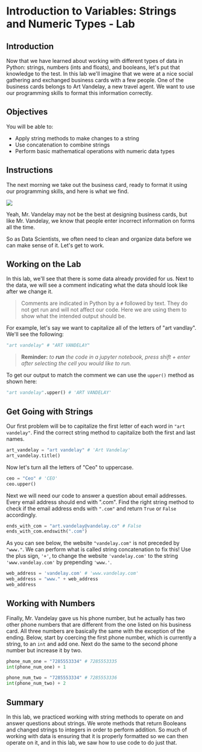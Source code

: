 
# Introduction to Variables: Strings and Numeric Types - Lab

## Introduction
Now that we have learned about working with different types of data in Python: strings, numbers (ints and floats), and booleans, let's put that knowledge to the test. In this lab we'll imagine that we were at a nice social gathering and exchanged business cards with a few people. One of the business cards belongs to Art Vandelay, a new travel agent. We want to use our programming skills to format this information correctly. 

## Objectives
You will be able to:
* Apply string methods to make changes to a string
* Use concatenation to combine strings
* Perform basic mathematical operations with numeric data types

## Instructions

The next morning we take out the business card, ready to format it using our programming skills, and here is what we find.

![](https://learn-verified.s3.amazonaws.com/data-science-assets/biz-card-mistakes.jpg)

Yeah, Mr. Vandelay may not be the best at designing business cards, but like Mr. Vandelay, we know that people enter incorrect information on forms all the time.

So as Data Scientists, we often need to clean and organize data before we can make sense of it.  Let's get to work. 

## Working on the Lab

In this lab, we'll see that there is some data already provided for us.  Next to the data, we will see a comment indicating what the data should look like after we change it.  

> Comments are indicated in Python by a `#` followed by text. They do not get run and will not affect our code. Here we are using them to show what the intended output should be.

For example, let's say we want to capitalize all of the letters of "art vandlay".  We'll see the following:


```python
"art vandelay" # "ART VANDELAY"
```

> **Reminder:** *to **run** the code in a jupyter notebook, press shift + enter after selecting the cell you would like to run.*

To get our output to match the comment we can use the `upper()` method as shown here:


```python
"art vandelay".upper() # 'ART VANDELAY'
```

## Get Going with Strings

Our first problem will be to capitalize the first letter of each word in `"art vandelay"`. Find the correct string method to capitalize both the first and last names.


```python
art_vandelay = "art vandelay" # 'Art Vandelay'
art_vandelay.title()
```

Now let's turn all the letters of "Ceo" to uppercase.


```python
ceo = "Ceo" # 'CEO'
ceo.upper()
```

Next we will need our code to answer a question about email addresses. Every email address should end with ".com". Find the right string method to check if the email address ends with `".com"` and return `True` or `False` accordingly. 


```python
ends_with_com = "art.vandelay@vandelay.co" # False
ends_with_com.endswith(".com")
```

As you can see below, the website `"vandelay.com"` is not preceded by `"www."`. We can perform what is called string concatenation to fix this! Use the plus sign, `'+'`, to change the website `'vandelay.com'` to the string `'www.vandelay.com'` by prepending `'www.'`.


```python
web_address = 'vandelay.com' # 'www.vandelay.com'
web_address = "www." + web_address
web_address
```

## Working with Numbers

Finally, Mr. Vandelay gave us his phone number, but he actually has two other phone numbers that are different from the one listed on his business card.  All three numbers are basically the same with the exception of the ending. Below, start by coercing the first phone number, which is currently a string, to an `int` and add one. Next do the same to the second phone number but increase it by two.


```python
phone_num_one = "7285553334" # 7285553335
int(phone_num_one) + 1 
```


```python
phone_num_two = "7285553334" # 7285553336
int(phone_num_two) + 2
```

## Summary

In this lab, we practiced working with string methods to operate on and answer questions about strings. We wrote methods that return Booleans and changed strings to integers in order to perform addition. So much of working with data is ensuring that it is properly formatted so we can then operate on it, and in this lab, we saw how to use code to do just that.
